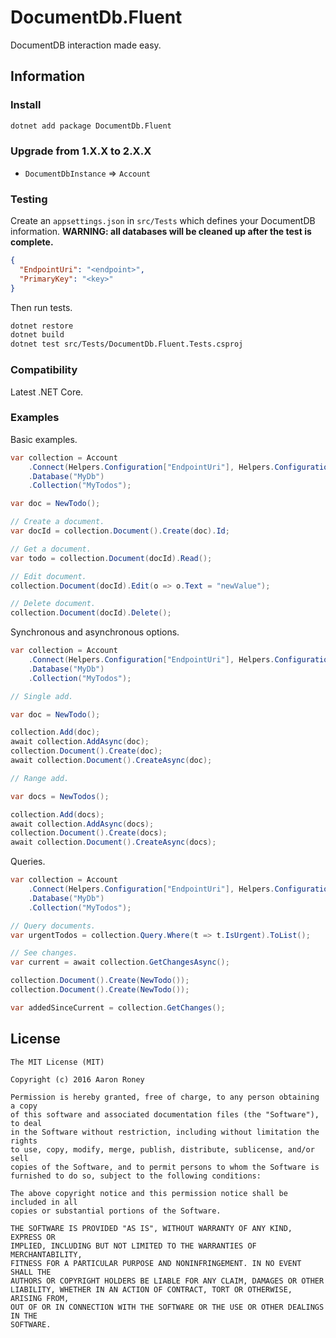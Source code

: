 # DocumentDb.Fluent

DocumentDB interaction made easy.

## Information

### Install

```bash
dotnet add package DocumentDb.Fluent
```

### Upgrade from 1.X.X to 2.X.X

* `DocumentDbInstance` => `Account`

### Testing

Create an `appsettings.json` in `src/Tests` which defines your DocumentDB information.  **WARNING: all databases will be cleaned up after the test is complete.**

```json
{
  "EndpointUri": "<endpoint>",
  "PrimaryKey": "<key>"
}
```

Then run tests.

```bash
dotnet restore
dotnet build
dotnet test src/Tests/DocumentDb.Fluent.Tests.csproj
```

### Compatibility

Latest .NET Core.

### Examples

Basic examples.

```csharp
var collection = Account
    .Connect(Helpers.Configuration["EndpointUri"], Helpers.Configuration["PrimaryKey"])
    .Database("MyDb")
    .Collection("MyTodos");

var doc = NewTodo();

// Create a document.
var docId = collection.Document().Create(doc).Id;

// Get a document.
var todo = collection.Document(docId).Read();

// Edit document.
collection.Document(docId).Edit(o => o.Text = "newValue");

// Delete document.
collection.Document(docId).Delete();
```

Synchronous and asynchronous options.

```csharp
var collection = Account
    .Connect(Helpers.Configuration["EndpointUri"], Helpers.Configuration["PrimaryKey"])
    .Database("MyDb")
    .Collection("MyTodos");

// Single add.

var doc = NewTodo();

collection.Add(doc);
await collection.AddAsync(doc);
collection.Document().Create(doc);
await collection.Document().CreateAsync(doc);

// Range add.

var docs = NewTodos();

collection.Add(docs);
await collection.AddAsync(docs);
collection.Document().Create(docs);
await collection.Document().CreateAsync(docs);
```

Queries.

```csharp
var collection = Account
    .Connect(Helpers.Configuration["EndpointUri"], Helpers.Configuration["PrimaryKey"])
    .Database("MyDb")
    .Collection("MyTodos");

// Query documents.
var urgentTodos = collection.Query.Where(t => t.IsUrgent).ToList();

// See changes.
var current = await collection.GetChangesAsync();

collection.Document().Create(NewTodo());
collection.Document().Create(NewTodo());

var addedSinceCurrent = collection.GetChanges();
```

## License

```
The MIT License (MIT)

Copyright (c) 2016 Aaron Roney

Permission is hereby granted, free of charge, to any person obtaining a copy
of this software and associated documentation files (the "Software"), to deal
in the Software without restriction, including without limitation the rights
to use, copy, modify, merge, publish, distribute, sublicense, and/or sell
copies of the Software, and to permit persons to whom the Software is
furnished to do so, subject to the following conditions:

The above copyright notice and this permission notice shall be included in all
copies or substantial portions of the Software.

THE SOFTWARE IS PROVIDED "AS IS", WITHOUT WARRANTY OF ANY KIND, EXPRESS OR
IMPLIED, INCLUDING BUT NOT LIMITED TO THE WARRANTIES OF MERCHANTABILITY,
FITNESS FOR A PARTICULAR PURPOSE AND NONINFRINGEMENT. IN NO EVENT SHALL THE
AUTHORS OR COPYRIGHT HOLDERS BE LIABLE FOR ANY CLAIM, DAMAGES OR OTHER
LIABILITY, WHETHER IN AN ACTION OF CONTRACT, TORT OR OTHERWISE, ARISING FROM,
OUT OF OR IN CONNECTION WITH THE SOFTWARE OR THE USE OR OTHER DEALINGS IN THE
SOFTWARE.
```
